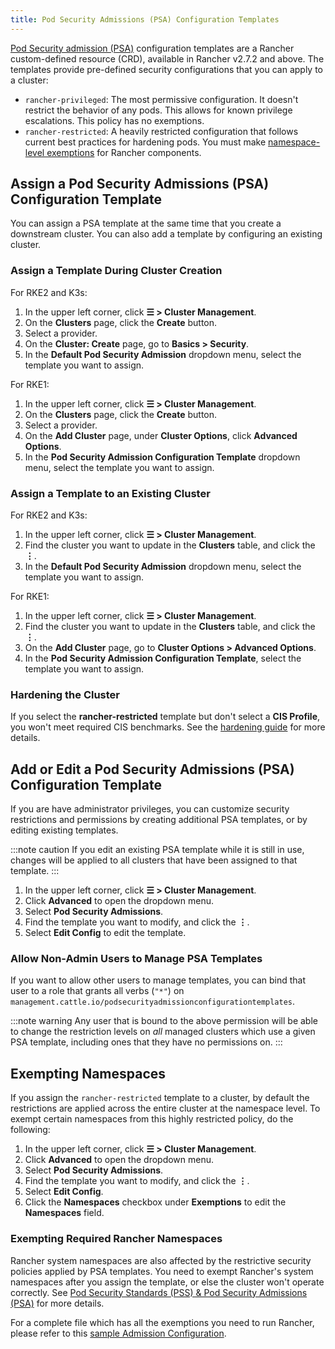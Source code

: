 ```yaml
---
title: Pod Security Admissions (PSA) Configuration Templates 
---
```


[Pod Security admission (PSA)](./pod-security-standards.md) configuration templates are a Rancher custom-defined resource (CRD), available in Rancher v2.7.2 and above. The templates provide pre-defined security configurations that you can apply to a cluster:

- `rancher-privileged`: The most permissive configuration. It doesn't restrict the behavior of any pods. This allows for known privilege escalations. This policy has no exemptions.
- `rancher-restricted`: A heavily restricted configuration that follows current best practices for hardening pods. You must make [namespace-level exemptions](./pod-security-standards.md#rancher-on-psa-restricted-clusters) for Rancher components.

## Assign a Pod Security Admissions (PSA) Configuration Template

You can assign a PSA template at the same time that you create a downstream cluster. You can also add a template by configuring an existing cluster.

### Assign a Template During Cluster Creation 

For RKE2 and K3s:

1. In the upper left corner, click **☰ > Cluster Management**.
1. On the **Clusters** page, click the **Create** button.
1. Select a provider.
1. On the **Cluster: Create** page, go to **Basics > Security**. 
1. In the **Default Pod Security Admission** dropdown menu, select the template you want to assign.

For RKE1:

1. In the upper left corner, click **☰ > Cluster Management**.
1. On the **Clusters** page, click the **Create** button.
1. Select a provider.
1. On the **Add Cluster** page, under **Cluster Options**, click **Advanced Options**.
1. In the **Pod Security Admission Configuration Template** dropdown menu, select the template you want to assign. 

### Assign a Template to an Existing Cluster

For RKE2 and K3s:

1. In the upper left corner, click **☰ > Cluster Management**.
1. Find the cluster you want to update in the **Clusters** table, and click the **⋮**.
1. In the **Default Pod Security Admission** dropdown menu, select the template you want to assign.

For RKE1:

1. In the upper left corner, click **☰ > Cluster Management**.
1. Find the cluster you want to update in the **Clusters** table, and click the **⋮**.
1. On the **Add Cluster** page, go to **Cluster Options > Advanced Options**.
1. In the **Pod Security Admission Configuration Template**, select the template you want to assign. 

### Hardening the Cluster

If you select the **rancher-restricted** template but don't select a **CIS Profile**, you won't meet required CIS benchmarks. See the [hardening guide](../../../pages-for-subheaders/rancher-security.md#rancher-hardening-guide) for more details.

## Add or Edit a Pod Security Admissions (PSA) Configuration Template

If you are have administrator privileges, you can customize security restrictions and permissions by creating additional PSA templates, or by editing existing templates.

:::note caution
If you edit an existing PSA template while it is still in use, changes will be applied to all clusters that have been assigned to that template.
:::

1. In the upper left corner, click **☰ > Cluster Management**.
1. Click **Advanced** to open the dropdown menu.
1. Select **Pod Security Admissions**.
1. Find the template you want to modify, and click the **⋮**.
1. Select **Edit Config** to edit the template.

### Allow Non-Admin Users to Manage PSA Templates

If you want to allow other users to manage templates, you can bind that user to a role that grants all verbs (`"*"`) on `management.cattle.io/podsecurityadmissionconfigurationtemplates`.

:::note warning
Any user that is bound to the above permission will be able to change the restriction levels on _all_ managed clusters which use a given PSA template, including ones that they have no permissions on.
:::

## Exempting Namespaces

If you assign the `rancher-restricted` template to a cluster, by default the restrictions are applied across the entire cluster at the namespace level. To exempt certain namespaces from this highly restricted policy, do the following: 

1. In the upper left corner, click **☰ > Cluster Management**.
1. Click **Advanced** to open the dropdown menu.
1. Select **Pod Security Admissions**.
1. Find the template you want to modify, and click the **⋮**.
1. Select **Edit Config**.
1. Click the **Namespaces** checkbox under **Exemptions** to edit the **Namespaces** field. 

### Exempting Required Rancher Namespaces

Rancher system namespaces are also affected by the restrictive security policies applied by PSA templates. You need to exempt Rancher's system namespaces after you assign the template, or else the cluster won't operate correctly. See [Pod Security Standards (PSS) & Pod Security Admissions (PSA)](./pod-security-standards.md#rancher-on-psa-restricted-clusters) for more details.

For a complete file which has all the exemptions you need to run Rancher, please refer to this [sample Admission Configuration](psa-restricted-exemptions.yaml).

